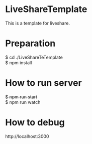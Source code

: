 # LiveShareTemplate
This is a template for liveshare.<br>

# Preparation
$ cd ./LiveShareTeTemplate<br>
$ npm install<br>


# How to run server
~~$ npm run start~~ <br>
$ npm run watch<br>


# How to debug
http://localhost:3000<br>

